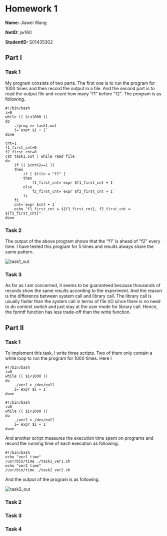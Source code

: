 # Homework 1

**Name:** Jiawei Wang

**NetID:** jw160

**StudentID:** S01435302



## Part I

### Task 1

My program consists of two parts. The first one is to run the program for 1000 times and then record the output in a file. And the second part is to read the output file and count how many "f1" before "f2". The program is as following.

```shell
#!/bin/bash
i=0
while (( $i<1000 ))
do
    ./prog >> task1.out
    i=`expr $i + 1`
done

cnt=1
f1_first_cnt=0
f2_first_cnt=0
cat task1.out | while read file
do
    if (( $cnt%2==1 ))
    then
        if [ $file = "f1" ]
        then
            f1_first_cnt=`expr $f1_first_cnt + 1`
        else
            f2_first_cnt=`expr $f2_first_cnt + 1`
        fi
    fi
    cnt=`expr $cnt + 1`
    echo "f1_first_cnt = ${f1_first_cnt}, f2_first_cnt = ${f2_first_cnt}"
done
```



### Task 2

The output of the above program shows that the "f1" is ahead of "f2" every time. I have tested this program for 5 times and results always share the same pattern.

![task1_out](C:\Users\13503\OneDrive\COMP536(cloud)\homework\homework1\task1_out.PNG)



### Task 3

As far as I am concerned, it seems to be guaranteed because thousands of records show the same results according to the experiment. And the reason is the difference between system call and library call. The library call is usually faster than the system call in terms of file I/O since there is no need to do context switch and just stay at the user mode for library call. Hence, the fprintf function has less trade-off than the write function.



## Part II

### Task 1

To implement this task, I write three scripts. Two of them only contain a while loop to run the program for 1000 times. Here I  

```shell
#!/bin/bash
i=0
while (( $i<1000 ))
do
    ./ver1 > /dev/null
    i=`expr $i + 1`
done
```

```shell
#!/bin/bash
i=0
while (( $i<1000 ))
do
    ./ver2 > /dev/null
    i=`expr $i + 1`
done
```

And another script measures the execution time spent on programs and record the running time of each execution as following.

```shell
#!/bin/bash
echo "ver1 time"
/usr/bin/time ./task2_ver1.sh
echo "ver2 time"
/usr/bin/time ./task2_ver2.sh
```

And the output of the program is as following.

![task2_out](C:\Users\13503\OneDrive\COMP536(cloud)\homework\homework1\task2_out.PNG)



### Task 2





### Task 3





### Task 4

